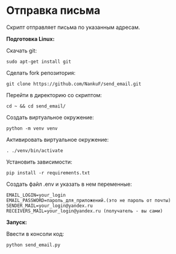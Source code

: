 # Отправка письма
Скрипт отправляет письма по указанным адресам.

**Подготовка Linux:**<br>

Скачать git:
```
sudo apt-get install git
```
Сделать fork репозитория:
```
git clone https://github.com/NankuF/send_email.git
```
Перейти в директорию со скриптом:
```
cd ~ && cd send_email/
```
Создать виртуальное окружение:
```
python -m venv venv
```
Активировать виртуальное окружение:
```
. ./venv/bin/activate
```
Установить зависимости:
```
pip install -r requirements.txt 
```
Создать файл .env и указать в нем переменные:
```
EMAIL_LOGIN=your_login
EMAIL_PASSWORD=пароль_для_приложений.(это не пароль от почты)
SENDER_MAIL=your_login@yandex.ru
RECEIVERS_MAIL=your_login@yandex.ru (получатель - вы сами)
```


**Запуск:** <br>

Ввести в консоли код:
```
python send_email.py
```
